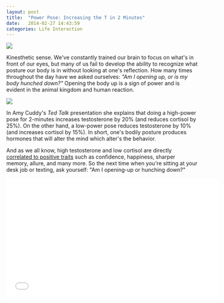 ```yaml
---
layout: post
title:  "Power Pose: Increasing the T in 2 Minutes"
date:   2014-02-27 14:43:59
categories: Life Interaction
---
```



<img src="{{ site.baseurl }}/assets/openup.jpg" style="display: block; margin: auto;" width=""/>


Kinesthetic sense.  We've constantly trained our brain to focus on what's in front of our eyes, but many of us fail to develop the ability to recognize what posture our body is in without looking at one's reflection.  How many times throughout the day have we asked ourselves: *"Am I opening up, or is my body hunched down?"*  Opening the body up is a sign of power and is evident in the animal kingdom and human reaction.  



<img src="{{ site.baseurl }}/assets/pose.jpg" style="display: block; margin: auto;" width=""/>


In Amy Cuddy's *Ted Talk* presentation she explains that doing a high-power pose for 2-minutes increases testosterone by 20% (and reduces cortisol by 25%).  On the other hand, a low-power pose reduces testosterone by 10% (and increases cortisol by 15%).  In short, one's bodily posture produces hormones that will alter the mind which alter's the behavior.  

And as we all know, high testosterone and low cortisol are directly [correlated to positive traits](http://health.yahoo.net/experts/dayinhealth/surprising-facts-about-testosterone) such as confidence, happiness, sharper memory, allure, and many more.  So the next time when you're sitting at your desk job or texting, ask yourself: "Am I opening-up or hunching down?"



<iframe width="560" height="315" style="margin: auto; display: block;" src="//www.youtube.com/embed/Ks-_Mh1QhMc" frameborder="0" allowfullscreen align="center"></iframe>